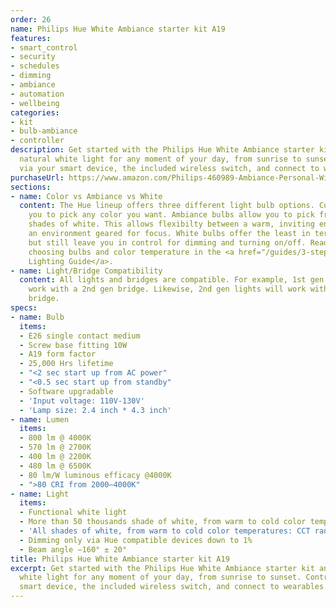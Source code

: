 ```yaml
---
order: 26
name: Philips Hue White Ambiance starter kit A19
features:
- smart_control
- security
- schedules
- dimming
- ambiance
- automation
- wellbeing
categories:
- kit
- bulb-ambiance
- controller
description: Get started with the Philips Hue White Ambiance starter kit and enjoy
  natural white light for any moment of your day, from sunrise to sunset. Control
  via your smart device, the included wireless switch, and connect to wearables.
purchaseUrl: https://www.amazon.com/Philips-460989-Ambiance-Personal-Wireless/dp/B01F6T4R80?tag=meethue-20
sections:
- name: Color vs Ambiance vs White
  content: The Hue lineup offers three different light bulb options. Color bulbs allow
    you to pick any color you want. Ambiance bulbs allow you to pick from many different
    shades of white. This allows flexibilty between a warm, inviting environment and
    an environment geared for focus. White bulbs offer the least in terms of features,
    but still leave you in control for dimming and turning on/off. Read more about
    choosing bulbs and color temperature in the <a href="/guides/3-steps-to-hue-the-guide-you-wish-you-had-read-first/">Hue
    Lighting Guide</a>.
- name: Light/Bridge Compatibility
  content: All lights and bridges are compatible. For example, 1st gen lights will
    work with a 2nd gen bridge. Likewise, 2nd gen lights will work with a 1st gen
    bridge.
specs:
- name: Bulb
  items:
  - E26 single contact medium
  - Screw base fitting 10W
  - A19 form factor
  - 25,000 Hrs lifetime
  - "<2 sec start up from AC power"
  - "<0.5 sec start up from standby"
  - Software upgradable
  - 'Input voltage: 110V-130V'
  - 'Lamp size: 2.4 inch * 4.3 inch'
- name: Lumen
  items:
  - 800 lm @ 4000K
  - 570 lm @ 2700K
  - 400 lm @ 2200K
  - 480 lm @ 6500K
  - 80 lm/W luminous efficacy @4000K
  - ">80 CRI from 2000–4000K"
- name: Light
  items:
  - Functional white light
  - More than 50 thousands shade of white, from warm to cold color temperatures
  - 'All shades of white, from warm to cold color temperatures: CCT range 2000-6500K'
  - Dimming only via Hue compatible devices down to 1%
  - Beam angle –160° ± 20°
title: Philips Hue White Ambiance starter kit A19
excerpt: Get started with the Philips Hue White Ambiance starter kit and enjoy natural
  white light for any moment of your day, from sunrise to sunset. Control via your
  smart device, the included wireless switch, and connect to wearables.
---
```

